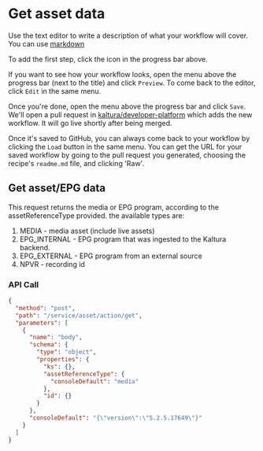 <!--METADATA
{
  "summary": "Get asset data"
}
-->

# Get asset data
Use the text editor to write a description of what your workflow
will cover. You can use
[markdown](https://github.com/adam-p/markdown-here/wiki/Markdown-Cheatsheet)

To add the first step, click the  <i class="fa fa-plus"></i>  icon in the progress bar above.

If you want to see how your workflow looks, open the menu
<code><i class="fa fa-caret-down"></i></code>
above the progress bar (next to the title) and click `Preview`.
To come back to the editor, click `Edit` in the same menu.

Once you're done, open the menu
above the progress bar and click `Save`. We'll open a pull request in
[kaltura/developer-platform](https://github.com/kaltura/developer-platform)
which adds the new workflow. It will go live shortly after being merged.

Once it's saved to GitHub, you can always come back to your workflow by clicking the
`Load` button in the same menu. You can get the URL for your saved workflow
by going to the pull request you generated, choosing the recipe's `readme.md`
file, and clicking 'Raw'.

## Get asset/EPG data
This request returns the media or EPG program, according to the assetReferenceType provided. the available types are:
1. MEDIA - media asset (include live assets)
2. EPG_INTERNAL - EPG program that was ingested to the Kaltura backend.
3. EPG_EXTERNAL - EPG program from an external source
4. NPVR - recording id

### API Call
```json
{
  "method": "post",
  "path": "/service/asset/action/get",
  "parameters": [
    {
      "name": "body",
      "schema": {
        "type": "object",
        "properties": {
          "ks": {},
          "assetReferenceType": {
            "consoleDefault": "media"
          },
          "id": {}
        }
      },
      "consoleDefault": "{\"version\":\"5.2.5.17649\"}"
    }
  ]
}
```